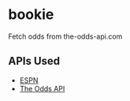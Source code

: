 # bookie
Fetch odds from the-odds-api.com


## APIs Used

* [ESPN](https://site.api.espn.com/apis/site/v2/sports/football/nfl/teams)
* [The Odds API](https://the-odds-api.com)
